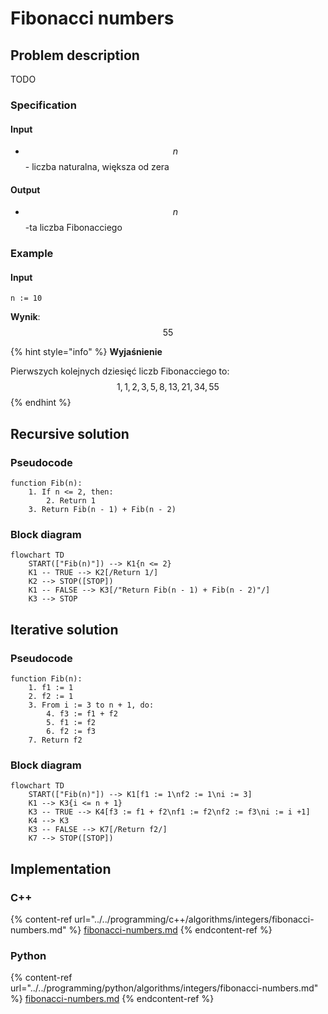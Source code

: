 # Fibonacci numbers

## Problem description

TODO

### Specification

#### Input

* $$n$$ - liczba naturalna, większa od zera

#### Output

* $$n$$-ta liczba Fibonacciego

### Example

#### Input

```
n := 10
```

**Wynik**: $$55$$ 

{% hint style="info" %}
**Wyjaśnienie**

Pierwszych kolejnych dziesięć liczb Fibonacciego to: $$1, 1, 2, 3, 5, 8, 13, 21, 34, 55$$ 
{% endhint %}

## Recursive solution

### Pseudocode

```
function Fib(n):
    1. If n <= 2, then:
        2. Return 1
    3. Return Fib(n - 1) + Fib(n - 2)
```

### Block diagram

```mermaid
flowchart TD
	START(["Fib(n)"]) --> K1{n <= 2}
	K1 -- TRUE --> K2[/Return 1/]
	K2 --> STOP([STOP])
	K1 -- FALSE --> K3[/"Return Fib(n - 1) + Fib(n - 2)"/]
	K3 --> STOP
```

## Iterative solution

### Pseudocode

```
function Fib(n):
    1. f1 := 1
    2. f2 := 1
    3. From i := 3 to n + 1, do:
        4. f3 := f1 + f2
        5. f1 := f2
        6. f2 := f3
    7. Return f2
```

### Block diagram

```mermaid
flowchart TD
	START(["Fib(n)"]) --> K1[f1 := 1\nf2 := 1\ni := 3]
	K1 --> K3{i <= n + 1}
	K3 -- TRUE --> K4[f3 := f1 + f2\nf1 := f2\nf2 := f3\ni := i +1]
	K4 --> K3
	K3 -- FALSE --> K7[/Return f2/]
	K7 --> STOP([STOP])
```

## Implementation

### C++

{% content-ref url="../../programming/c++/algorithms/integers/fibonacci-numbers.md" %}
[fibonacci-numbers.md](../../programming/c++/algorithms/integers/fibonacci-numbers.md)
{% endcontent-ref %}

### Python

{% content-ref url="../../programming/python/algorithms/integers/fibonacci-numbers.md" %}
[fibonacci-numbers.md](../../programming/python/algorithms/integers/fibonacci-numbers.md)
{% endcontent-ref %}
